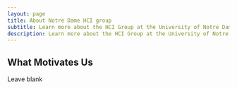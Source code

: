 ```yaml
---
layout: page
title: About Notre Dame HCI group
subtitle: Learn more about the HCI Group at the University of Notre Dame.
description: Learn more about the HCI Group at the University of Notre Dame.
---
```


## What Motivates Us

Leave blank
